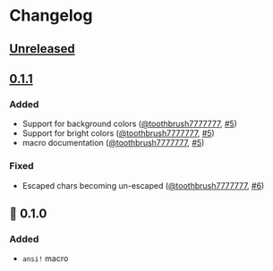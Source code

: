 # Changelog

## [Unreleased]

## [0.1.1]

### Added

- Support for background colors ([@toothbrush7777777], [#5][pr-5])
- Support for bright colors ([@toothbrush7777777], [#5][pr-5])
- macro documentation ([@toothbrush7777777], [#5][pr-5])

### Fixed

- Escaped chars becoming un-escaped ([@toothbrush7777777], [#6][pr-6])

## :tada: 0.1.0

### Added

- `ansi!` macro

[Unreleased]: https://github.com/spenserblack/ansiform/compare/v0.1.1...HEAD
[0.1.1]: https://github.com/spenserblack/ansiform/compare/v0.1.0...v0.1.1
[@toothbrush7777777]: https://github.com/toothbrush7777777
[pr-6]: https://github.com/spenserblack/ansiform/pull/6
[pr-5]: https://github.com/spenserblack/ansiform/pull/5
